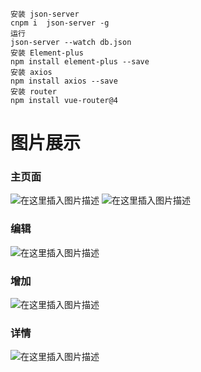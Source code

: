 <!--
 * @Author: 米叔 849299509@qq.com
 * @Date: 2022-12-09 08:36:32
 * @LastEditors: 米叔 849299509@qq.com
 * @LastEditTime: 2022-12-10 18:33:21
 * @FilePath: \leaf\README.md
 * @Description: 
 * 
 * Copyright (c) 2022 by 米叔 849299509@qq.com, All Rights Reserved. 
-->
```
安装 json-server
cnpm i  json-server -g
运行
json-server --watch db.json
安装 Element-plus
npm install element-plus --save
安装 axios
npm install axios --save
安装 router
npm install vue-router@4
```
# 图片展示
 ###  主页面
![在这里插入图片描述](https://img-blog.csdnimg.cn/e2a50604504e42408ec52ce825cf36f2.png)
![在这里插入图片描述](https://img-blog.csdnimg.cn/ed6859d990ac4290b2a3f02549c4a9b9.png)
### 编辑
![在这里插入图片描述](https://img-blog.csdnimg.cn/08972af02fea42059a43eafe1ded27ef.png)
### 增加
![在这里插入图片描述](https://img-blog.csdnimg.cn/a12dbeba696f49f1aca7a639d1a4b38b.png)
### 详情
 ![在这里插入图片描述](https://img-blog.csdnimg.cn/040e04ca063a418eae0a2ea4c90c94cd.png)



